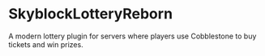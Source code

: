 # SkyblockLotteryReborn
A modern lottery plugin for servers where players use Cobblestone to buy tickets and win prizes.
